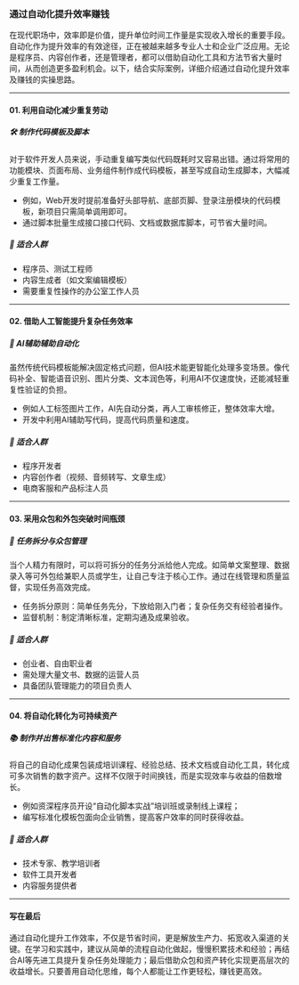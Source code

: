 ### 通过自动化提升效率赚钱

在现代职场中，效率即是价值，提升单位时间工作量是实现收入增长的重要手段。自动化作为提升效率的有效途径，正在被越来越多专业人士和企业广泛应用。无论是程序员、内容创作者，还是管理者，都可以借助自动化工具和方法节省大量时间，从而创造更多盈利机会。以下，结合实际案例，详细介绍通过自动化提升效率及赚钱的实操思路。

***

#### 01. 利用自动化减少重复劳动

##### 🛠️ 制作代码模板及脚本
对于软件开发人员来说，手动重复编写类似代码既耗时又容易出错。通过将常用的功能模块、页面布局、业务组件制作成代码模板，甚至写成自动生成脚本，大幅减少重复工作量。  
- 例如，Web开发时提前准备好头部导航、底部页脚、登录注册模块的代码模板，新项目只需简单调用即可。  
- 通过脚本批量生成接口接口代码、文档或数据库脚本，可节省大量时间。

##### 🎯 适合人群
- 程序员、测试工程师  
- 内容生成者（如文案编辑模板）  
- 需要重复性操作的办公室工作人员

***

#### 02. 借助人工智能提升复杂任务效率

##### 🤖 AI辅助辅助自动化
虽然传统代码模板能解决固定格式问题，但AI技术能更智能化处理多变场景。像代码补全、智能语音识别、图片分类、文本润色等，利用AI不仅速度快，还能减轻重复性验证的负担。  
- 例如人工标签图片工作，AI先自动分类，再人工审核修正，整体效率大增。  
- 开发中利用AI辅助写代码，提高代码质量和速度。  

##### 🎯 适合人群
- 程序开发者  
- 内容创作者（视频、音频转写、文章生成）  
- 电商客服和产品标注人员

***

#### 03. 采用众包和外包突破时间瓶颈

##### 👥 任务拆分与众包管理
当个人精力有限时，可以将可拆分的任务分派给他人完成。如简单文案整理、数据录入等可外包给兼职人员或学生，让自己专注于核心工作。通过在线管理和质量监督，实现任务高效完成。  
- 任务拆分原则：简单任务先分，下放给刚入门者；复杂任务交有经验者操作。  
- 监督机制：制定清晰标准，定期沟通及成果验收。  

##### 🎯 适合人群
- 创业者、自由职业者  
- 需处理大量文书、数据的运营人员  
- 具备团队管理能力的项目负责人

***

#### 04. 将自动化转化为可持续资产

##### 📚 制作并出售标准化内容和服务
将自己的自动化成果包装成培训课程、经验总结、技术文档或自动化工具，转化成可多次销售的数字资产。这样不仅限于时间换钱，而是实现效率与收益的倍数增长。  
- 例如资深程序员开设“自动化脚本实战”培训班或录制线上课程；  
- 编写标准化模板包面向企业销售，提高客户效率的同时获得收益。

##### 🎯 适合人群
- 技术专家、教学培训者  
- 软件工具开发者  
- 内容服务提供者

***

#### 写在最后

通过自动化提升工作效率，不仅是节省时间，更是解放生产力、拓宽收入渠道的关键。在学习和实践中，建议从简单的流程自动化做起，慢慢积累技术和经验；再结合AI等先进工具提升复杂任务处理能力；最后借助众包和资产转化实现更高层次的收益增长。只要善用自动化思维，每个人都能让工作更轻松，赚钱更高效。
